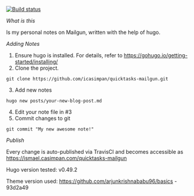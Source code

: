 [![Build status](https://travis-ci.com/icasimpan/quicktasks-mailgun.svg)](https://travis-ci.com/icasimpan/quicktasks-mailgun)

*What is this*

Is my personal notes on Mailgun, written with the help of hugo.

*Adding Notes*
1. Ensure hugo is installed. For details, refer to https://gohugo.io/getting-started/installing/
2. Clone the project.
```
git clone https://github.com/icasimpan/quicktasks-mailgun.git
```
3. Add new notes
```
hugo new posts/your-new-blog-post.md
```
4. Edit your note file in #3
5. Commit changes to git
```
git commit "My new awesome note!"
```


*Publish*

Every change is auto-published via TravisCI and becomes accessible as https://ismael.casimpan.com/quicktasks-mailgun


Hugo version tested: v0.49.2

Theme version used: https://github.com/arjunkrishnababu96/basics - 93d2a49
